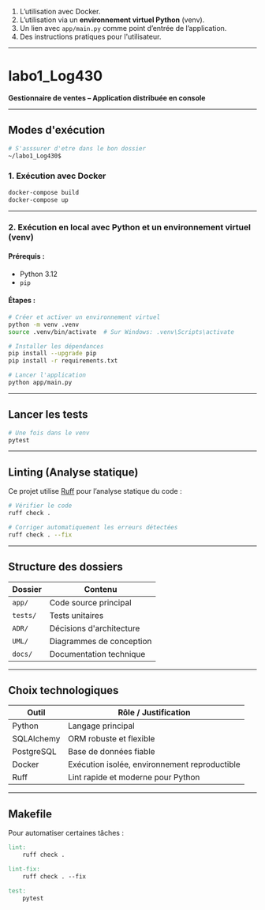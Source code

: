 
1. L’utilisation avec Docker.
2. L’utilisation via un **environnement virtuel Python** (venv).
3. Un lien avec `app/main.py` comme point d’entrée de l’application.
4. Des instructions pratiques pour l'utilisateur.

---

# labo1_Log430  
**Gestionnaire de ventes – Application distribuée en console**

---

## Modes d'exécution
```bash
# S'asssurer d'etre dans le bon dossier
~/labo1_Log430$
```
### 1. Exécution avec Docker

```bash
docker-compose build
docker-compose up
````

---

### 2. Exécution en local avec Python et un environnement virtuel (venv)

#### Prérequis :

* Python 3.12
* `pip`

#### Étapes :

```bash
# Créer et activer un environnement virtuel
python -m venv .venv
source .venv/bin/activate  # Sur Windows: .venv\Scripts\activate

# Installer les dépendances
pip install --upgrade pip
pip install -r requirements.txt

# Lancer l'application
python app/main.py
```

---

## Lancer les tests

```bash
# Une fois dans le venv
pytest
```

---

## Linting (Analyse statique)


Ce projet utilise [Ruff](https://docs.astral.sh/ruff/) pour l’analyse statique du code :

```bash
# Vérifier le code
ruff check .

# Corriger automatiquement les erreurs détectées
ruff check . --fix
```

---

## Structure des dossiers

| Dossier  | Contenu                  |
| -------- | ------------------------ |
| `app/`   | Code source principal    |
| `tests/` | Tests unitaires          |
| `ADR/`   | Décisions d'architecture |
| `UML/`   | Diagrammes de conception |
| `docs/`  | Documentation technique  |

---

## Choix technologiques


| Outil      | Rôle / Justification                          |
| ---------- | --------------------------------------------- |
| Python     | Langage principal                             |
| SQLAlchemy | ORM robuste et flexible                       |
| PostgreSQL | Base de données fiable                        |
| Docker     | Exécution isolée, environnement reproductible |
| Ruff       | Lint rapide et moderne pour Python            |

---

## Makefile

Pour automatiser certaines tâches :

```makefile
lint:
	ruff check .

lint-fix:
	ruff check . --fix

test:
	pytest
```

